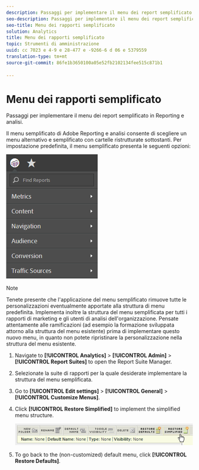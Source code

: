 ```yaml
---
description: Passaggi per implementare il menu dei report semplificato in Reporting e analisi.
seo-description: Passaggi per implementare il menu dei report semplificato in Reporting e analisi.
seo-title: Menu dei rapporti semplificato
solution: Analytics
title: Menu dei rapporti semplificato
topic: Strumenti di amministrazione
uuid: cc 7023 e 4-9 e 28-477 e -9266-6 d 06 e 5379559
translation-type: tm+mt
source-git-commit: 86fe1b3650100a05e52fb2102134fee515c871b1

---
```



# Menu dei rapporti semplificato

Passaggi per implementare il menu dei report semplificato in Reporting e analisi.

Il menu semplificato di Adobe Reporting e analisi consente di scegliere un menu alternativo e semplificato con cartelle ristrutturate sottostanti. Per impostazione predefinita, il menu semplificato presenta le seguenti opzioni:

![](assets/simplified-menu.png)

>[!NOTE]
>
>Tenete presente che l'applicazione del menu semplificato rimuove tutte le personalizzazioni eventualmente apportate alla struttura di menu predefinita. Implementa inoltre la struttura del menu semplificata per tutti i rapporti di marketing e gli utenti di analisi dell'organizzazione. Pensate attentamente alle ramificazioni (ad esempio la formazione sviluppata attorno alla struttura del menu esistente) prima di implementare questo nuovo menu, in quanto non potete ripristinare la personalizzazione nella struttura del menu esistente.

1. Navigate to **[!UICONTROL Analytics]** &gt; **[!UICONTROL Admin]** &gt; **[!UICONTROL Report Suites]** to open the Report Suite Manager.
1. Selezionate la suite di rapporti per la quale desiderate implementare la struttura del menu semplificata.
1. Go to **[!UICONTROL Edit settings]** &gt; **[!UICONTROL General]** &gt; **[!UICONTROL Customize Menus]**.
1. Click **[!UICONTROL Restore Simplified]** to implement the simplified menu structure.

   ![](assets/restore-simplified.png)

1. To go back to the (non-customized) default menu, click **[!UICONTROL Restore Defaults]**.
